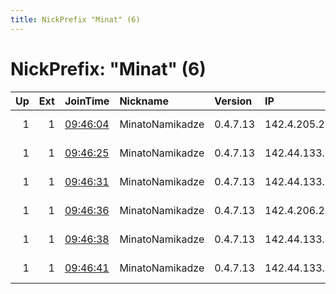 ```yaml
---
title: NickPrefix "Minat" (6)
---
```


# NickPrefix: "Minat" (6)

|   Up |   Ext | JoinTime                                                                                              | Nickname        | Version   | IP            | AS      | CC   |   ORp |   Dirp | OS    | Contact                |   eFamMembers |
|-----:|------:|:------------------------------------------------------------------------------------------------------|:----------------|:----------|:--------------|:--------|:-----|------:|-------:|:------|:-----------------------|--------------:|
|    1 |     1 | [09:46:04](https://nusenu.github.io/OrNetStats/w/relay/580785DC1264F75D11D52C6B0D7EFF672E9B4F95.html) | MinatoNamikadze | 0.4.7.13  | 142.4.205.238 | OVH SAS | ca   |  9001 |      0 | Linux | Minato228Nam@proton.me |             6 |
|    1 |     1 | [09:46:25](https://nusenu.github.io/OrNetStats/w/relay/A96BFF4249571661537F06AF699B81773A47832A.html) | MinatoNamikadze | 0.4.7.13  | 142.44.133.85 | OVH SAS | ca   |  9001 |      0 | Linux | Minato228Nam@proton.me |             6 |
|    1 |     1 | [09:46:31](https://nusenu.github.io/OrNetStats/w/relay/413E2D09AA3AB0FF5B08CC1AB2D038191D5C389D.html) | MinatoNamikadze | 0.4.7.13  | 142.44.133.89 | OVH SAS | ca   |  9001 |      0 | Linux | Minato228Nam@proton.me |             6 |
|    1 |     1 | [09:46:36](https://nusenu.github.io/OrNetStats/w/relay/B6F50B8BCB4D9A88494F110888D11B516F12D548.html) | MinatoNamikadze | 0.4.7.13  | 142.4.206.241 | OVH SAS | ca   |  9001 |      0 | Linux | Minato228Nam@proton.me |             6 |
|    1 |     1 | [09:46:38](https://nusenu.github.io/OrNetStats/w/relay/1C0D3ACFDE3925F0983EFE01AD134B86D3B94749.html) | MinatoNamikadze | 0.4.7.13  | 142.44.133.80 | OVH SAS | ca   |  9001 |      0 | Linux | Minato228Nam@proton.me |             6 |
|    1 |     1 | [09:46:41](https://nusenu.github.io/OrNetStats/w/relay/C7515CA8910128437473460CF6A42072F6D0DC5F.html) | MinatoNamikadze | 0.4.7.13  | 142.44.133.84 | OVH SAS | ca   |  9001 |      0 | Linux | Minato228Nam@proton.me |             6 |
